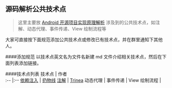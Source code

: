 源码解析公共技术点
----------------
> 这里主要放 [Android 开源项目实现原理解析](https://github.com/android-cn/android-open-project-analysis) 涉及到的公共技术点，如注解、动态代理、事件传递、View 绘制流程等

大家可直接按下面规范添加公共技术点或修改已有技术点，并在群里通知下其他人。

####添加规范
以技术点英文名为文件名新建 md 文件介绍相关技术点，然后在下面列表添加链接。

####技术点列表
技术点 | 作者  
:-- |:--
[依赖注入](https://github.com/android-cn/blog/tree/master/java/dependency-injection) | [扔物线](https://github.com/rengwuxian)
[注解](annotation.md) | [Trinea](https://github.com/Trinea)
动态代理 | 
事件传递 | 
View 绘制流程 | 
